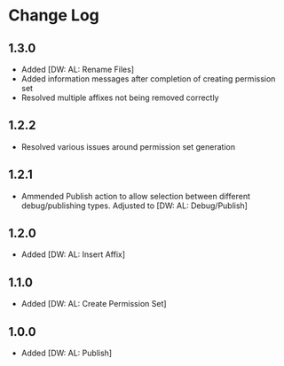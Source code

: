 # Change Log

## 1.3.0

- Added [DW: AL: Rename Files]
- Added information messages after completion of creating permission set
- Resolved multiple affixes not being removed correctly

## 1.2.2

- Resolved various issues around permission set generation

## 1.2.1

- Ammended Publish action to allow selection between different debug/publishing types. Adjusted to [DW: AL: Debug/Publish]

## 1.2.0

- Added [DW: AL: Insert Affix]

## 1.1.0

- Added [DW: AL: Create Permission Set]

## 1.0.0

- Added [DW: AL: Publish]
